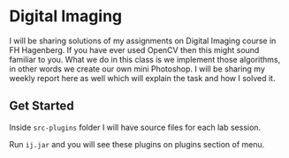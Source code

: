 # Digital Imaging

I will be sharing solutions of my assignments on Digital Imaging course in FH Hagenberg.
If you have ever used OpenCV then this might sound familiar to you. What we do
in this class is we implement those algorithms, in other words we create our own
mini Photoshop. I will be sharing my weekly report here as well which will explain
the task and how I solved it.

## Get Started
Inside `src-plugins` folder I will have source files for each lab session.

Run `ij.jar` and you will see these plugins on plugins section of menu.